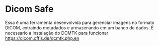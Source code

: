 # Dicom Safe
Essa é uma ferramenta desenvolvida para gerenciar imagens no formato DICOM, extraindo metadados e armazenando em um banco de dados.
É necessario a instalação do DCMTK para funcionar https://dicom.offis.de/dcmtk.php.en
